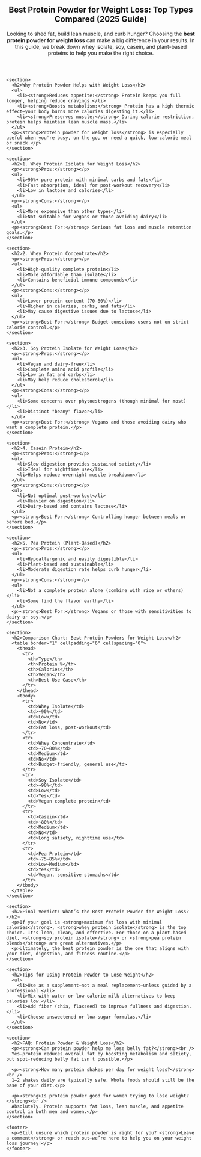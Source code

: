 <!DOCTYPE html>
<html lang="en">
<head>
  <meta charset="UTF-8" />
  <meta name="viewport" content="width=device-width, initial-scale=1.0" />
  <meta name="description" content="Discover the best protein powders for weight loss, including whey isolate, soy, and plant-based options. Learn the pros and cons to choose the right one for your goals." />
  <title>Best Protein Powder for Weight Loss (2025 Guide)</title>
</head>
<body>
  <article>
    <header>
      <h1>Best Protein Powder for Weight Loss: Top Types Compared (2025 Guide)</h1>
      <p>Looking to shed fat, build lean muscle, and curb hunger? Choosing the <strong>best protein powder for weight loss</strong> can make a big difference in your results. In this guide, we break down whey isolate, soy, casein, and plant-based proteins to help you make the right choice.</p>
    </header>

    <section>
      <h2>Why Protein Powder Helps with Weight Loss</h2>
      <ul>
        <li><strong>Reduces appetite:</strong> Protein keeps you full longer, helping reduce cravings.</li>
        <li><strong>Boosts metabolism:</strong> Protein has a high thermic effect—your body burns more calories digesting it.</li>
        <li><strong>Preserves muscle:</strong> During calorie restriction, protein helps maintain lean muscle mass.</li>
      </ul>
      <p><strong>Protein powder for weight loss</strong> is especially useful when you're busy, on the go, or need a quick, low-calorie meal or snack.</p>
    </section>

    <section>
      <h2>1. Whey Protein Isolate for Weight Loss</h2>
      <p><strong>Pros:</strong></p>
      <ul>
        <li>90%+ pure protein with minimal carbs and fats</li>
        <li>Fast absorption, ideal for post-workout recovery</li>
        <li>Low in lactose and calories</li>
      </ul>
      <p><strong>Cons:</strong></p>
      <ul>
        <li>More expensive than other types</li>
        <li>Not suitable for vegans or those avoiding dairy</li>
      </ul>
      <p><strong>Best For:</strong> Serious fat loss and muscle retention goals.</p>
    </section>

    <section>
      <h2>2. Whey Protein Concentrate</h2>
      <p><strong>Pros:</strong></p>
      <ul>
        <li>High-quality complete protein</li>
        <li>More affordable than isolate</li>
        <li>Contains beneficial immune compounds</li>
      </ul>
      <p><strong>Cons:</strong></p>
      <ul>
        <li>Lower protein content (70–80%)</li>
        <li>Higher in calories, carbs, and fats</li>
        <li>May cause digestive issues due to lactose</li>
      </ul>
      <p><strong>Best For:</strong> Budget-conscious users not on strict calorie control.</p>
    </section>

    <section>
      <h2>3. Soy Protein Isolate for Weight Loss</h2>
      <p><strong>Pros:</strong></p>
      <ul>
        <li>Vegan and dairy-free</li>
        <li>Complete amino acid profile</li>
        <li>Low in fat and carbs</li>
        <li>May help reduce cholesterol</li>
      </ul>
      <p><strong>Cons:</strong></p>
      <ul>
        <li>Some concerns over phytoestrogens (though minimal for most)</li>
        <li>Distinct "beany" flavor</li>
      </ul>
      <p><strong>Best For:</strong> Vegans and those avoiding dairy who want a complete protein.</p>
    </section>

    <section>
      <h2>4. Casein Protein</h2>
      <p><strong>Pros:</strong></p>
      <ul>
        <li>Slow digestion provides sustained satiety</li>
        <li>Ideal for nighttime use</li>
        <li>Helps reduce overnight muscle breakdown</li>
      </ul>
      <p><strong>Cons:</strong></p>
      <ul>
        <li>Not optimal post-workout</li>
        <li>Heavier on digestion</li>
        <li>Dairy-based and contains lactose</li>
      </ul>
      <p><strong>Best For:</strong> Controlling hunger between meals or before bed.</p>
    </section>

    <section>
      <h2>5. Pea Protein (Plant-Based)</h2>
      <p><strong>Pros:</strong></p>
      <ul>
        <li>Hypoallergenic and easily digestible</li>
        <li>Plant-based and sustainable</li>
        <li>Moderate digestion rate helps curb hunger</li>
      </ul>
      <p><strong>Cons:</strong></p>
      <ul>
        <li>Not a complete protein alone (combine with rice or others)</li>
        <li>Some find the flavor earthy</li>
      </ul>
      <p><strong>Best For:</strong> Vegans or those with sensitivities to dairy or soy.</p>
    </section>

    <section>
      <h2>Comparison Chart: Best Protein Powders for Weight Loss</h2>
      <table border="1" cellpadding="6" cellspacing="0">
        <thead>
          <tr>
            <th>Type</th>
            <th>Protein %</th>
            <th>Calories</th>
            <th>Vegan</th>
            <th>Best Use Case</th>
          </tr>
        </thead>
        <tbody>
          <tr>
            <td>Whey Isolate</td>
            <td>~90%</td>
            <td>Low</td>
            <td>No</td>
            <td>Fat loss, post-workout</td>
          </tr>
          <tr>
            <td>Whey Concentrate</td>
            <td>~70–80%</td>
            <td>Medium</td>
            <td>No</td>
            <td>Budget-friendly, general use</td>
          </tr>
          <tr>
            <td>Soy Isolate</td>
            <td>~90%</td>
            <td>Low</td>
            <td>Yes</td>
            <td>Vegan complete protein</td>
          </tr>
          <tr>
            <td>Casein</td>
            <td>~80%</td>
            <td>Medium</td>
            <td>No</td>
            <td>Long satiety, nighttime use</td>
          </tr>
          <tr>
            <td>Pea Protein</td>
            <td>~75–85%</td>
            <td>Low–Medium</td>
            <td>Yes</td>
            <td>Vegan, sensitive stomachs</td>
          </tr>
        </tbody>
      </table>
    </section>

    <section>
      <h2>Final Verdict: What’s the Best Protein Powder for Weight Loss?</h2>
      <p>If your goal is <strong>maximum fat loss with minimal calories</strong>, <strong>whey protein isolate</strong> is the top choice. It's lean, clean, and effective. For those on a plant-based diet, <strong>soy protein isolate</strong> or <strong>pea protein blends</strong> are great alternatives.</p>
      <p>Ultimately, the best protein powder is the one that aligns with your diet, digestion, and fitness routine.</p>
    </section>

    <section>
      <h2>Tips for Using Protein Powder to Lose Weight</h2>
      <ul>
        <li>Use as a supplement—not a meal replacement—unless guided by a professional.</li>
        <li>Mix with water or low-calorie milk alternatives to keep calories low.</li>
        <li>Add fiber (chia, flaxseed) to improve fullness and digestion.</li>
        <li>Choose unsweetened or low-sugar formulas.</li>
      </ul>
    </section>

    <section>
      <h2>FAQ: Protein Powder & Weight Loss</h2>
      <p><strong>Can protein powder help me lose belly fat?</strong><br />
      Yes—protein reduces overall fat by boosting metabolism and satiety, but spot-reducing belly fat isn't possible.</p>

      <p><strong>How many protein shakes per day for weight loss?</strong><br />
      1–2 shakes daily are typically safe. Whole foods should still be the base of your diet.</p>

      <p><strong>Is protein powder good for women trying to lose weight?</strong><br />
      Absolutely. Protein supports fat loss, lean muscle, and appetite control in both men and women.</p>
    </section>

    <footer>
      <p>Still unsure which protein powder is right for you? <strong>Leave a comment</strong> or reach out—we’re here to help you on your weight loss journey!</p>
    </footer>
  </article>
</body>
</html>
